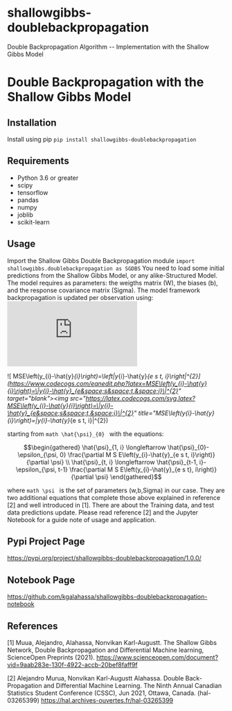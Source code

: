 
# shallowgibbs-doublebackpropagation
Double Backpropagation Algorithm -- Implementation with the Shallow Gibbs Model

# Double Backpropagation with the Shallow Gibbs Model


## Installation
Install using pip
```pip install shallowgibbs-doublebackpropagation```

## Requirements
* Python 3.6 or greater
* scipy
* tensorflow
* pandas
* numpy
* joblib
* scikit-learn

## Usage
Import the Shallow Gibbs Double Backpropagation module
```import shallowgibbs.doublebackpropagation as SGDBS```
You need to load some initial predictions from the Shallow Gibbs Model, or any alike-Structured Model.
The model requires as parameters: the weigths matrix (W), the biases (b), and the response covariance matrix (Sigma).
The model framework backpropagation is updated per observation using: 
                                                    ![equation](http://www.sciweavers.org/tex2img.php?eq=MSE%5Cleft%28y_%7Bi%7D-%5Chat%7By%7D_%7Bi%7D%5Cright%29%3D%5Cleft%5C%7Cy_%7Bi%7D-%5Chat%7By%7D_%7Be%20s%20t%2C%20i%7D%5Cright%5C%7C%5E%7B2%7D&bc=White&fc=Black&im=jpg&fs=12&ff=arev&edit=0)


![ MSE\left(y_{i}-\hat{y}_{i}\right)=\left\|y_{i}-\hat{y}_{e s t, i}\right\|^{2}](https://www.codecogs.com/eqnedit.php?latex=MSE\left(y_{i}-\hat{y}{i}\right)=\|y{i}-\hat{y}_{e&space;s&space;t,&space;i}\|^{2}" target="_blank"><img src="https://latex.codecogs.com/svg.latex?MSE\left(y_{i}-\hat{y}{i}\right)=\|y{i}-\hat{y}_{e&space;s&space;t,&space;i}\|^{2}" title="MSE\left(y_{i}-\hat{y}{i}\right)=\|y{i}-\hat{y}_{e s t, i}\|^{2})
 
starting from ```math \hat{\psi}_{0} ``` with the equations:

```math
\begin{gathered}
\hat{\psi}_{1, i} \longleftarrow \hat{\psi}_{0}-\epsilon_{\psi, 0} \frac{\partial M S E\left(y_{i}-\hat{y}_{e s t, i}\right)}{\partial \psi} \\
\hat{\psi}_{t, i} \longleftarrow \hat{\psi}_{t-1, i}-\epsilon_{\psi, t-1} \frac{\partial M S E\left(y_{i}-\hat{y}_{e s t}, i\right)}{\partial \psi}
\end{gathered}
```

where ```math \psi ``` is the set of parameters (w,b,Sigma) in our case. They are two additional equations that complete those above
explained in reference [2] and well introduced in [1]. There are about the Training data, and test data predictions update. Please read 
reference [2] and the Jupyter Notebook for a guide note of usage and application. 


## Pypi Project Page
 https://pypi.org/project/shallowgibbs-doublebackpropagation/1.0.0/

## Notebook Page
 https://github.com/kgalahassa/shallowgibbs-doublebackpropagation-notebook

## References
[1] Muua, Alejandro, Alahassa, Nonvikan Karl-Augustt. The Shallow Gibbs Network, Double Backpropagation and Differential Machine learning, ScienceOpen Preprints (2021).
 https://www.scienceopen.com/document?vid=9aab283e-130f-4922-accb-20bef8faff9f
 
 
[2] Alejandro Murua, Nonvikan Karl-Augustt Alahassa. Double Back-Propagation and Differential Machine Learning. The Ninth Annual Canadian Statistics Student Conference (CSSC), Jun 2021, Ottawa, Canada. (hal-03265399)
 https://hal.archives-ouvertes.fr/hal-03265399

